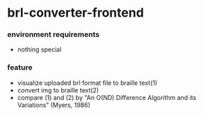 # brl-converter-frontend

### environment requirements
- nothing special

### feature
- visualize uploaded brl format file to braille text(1)
- convert img to braille text(2)
- compare (1) and (2) by "An O(ND) Difference Algorithm and its Variations" (Myers, 1986)
